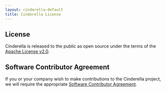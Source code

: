 ```yaml
---
layout: cinderella-default
title: Cinderella License
---
```


## License

Cinderella is released to the public as open source under the 
terms of the [Apache License v2.0](license.html).


## Software Contributor Agreement

If you or your company wish to make contributions to the Cinderella
project, we will require the appropriate [Software Contributor Agreement]({{site.url}}/license/contributor-agreements).

